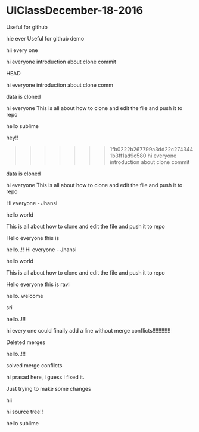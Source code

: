 # UIClassDecember-18-2016

Useful for github

hie ever
Useful for github demo


 
hii every one





hi everyone
introduction about clone
commit








 HEAD





hi everyone
introduction about clone
comm


data is cloned


hi everyone
This is all about how to clone and edit the file and push it to repo

hello sublime



hey!!

>>>>>>> 1fb0222b267799a3dd22c2743441b3ff1ad9c580
hi everyone
introduction about clone
commit



data is cloned


hi everyone
This is all about how to clone and edit the file and push it to repo

Hi everyone - Jhansi



hello world


This is all about how to clone and edit the file and push it to repo


Hello everyone this is 

hello..!!
Hi everyone - Jhansi



hello world


This is all about how to clone and edit the file and push it to repo


Hello everyone this is ravi

hello.
welcome

sri





hello..!!!

hi every one could finally add a line without merge conflicts!!!!!!!!!!!!




Deleted merges

hello..!!!



solved merge conflicts

hi prasad here, i guess i fixed it.

Just trying to make some changes



hii 






hi source tree!!


hello sublime


